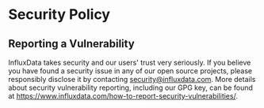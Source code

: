 # Security Policy

## Reporting a Vulnerability

InfluxData takes security and our users' trust very seriously. If you believe you have found a security issue in any of our open source projects, please responsibly disclose it by contacting security@influxdata.com. More details about security vulnerability reporting, including our GPG key, can be found at https://www.influxdata.com/how-to-report-security-vulnerabilities/.
